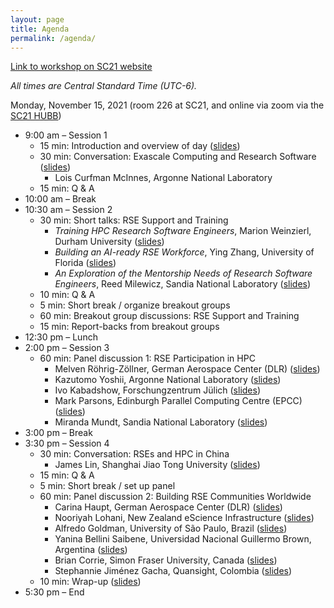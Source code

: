 ```yaml
---
layout: page
title: Agenda
permalink: /agenda/
---
```


[Link to workshop on SC21 website](https://sc21.supercomputing.org/presentation/?id=wksp140&sess=sess140)

*All times are Central Standard Time (UTC-6).*

Monday, November 15, 2021 (room 226 at SC21, and online via zoom via the [SC21 HUBB](http://sc21.hubb.me))

- 9:00 am – Session 1
    - 15 min: Introduction and overview of day ([slides](https://docs.google.com/presentation/d/17eHfWclzazSWMYscvxjFEI1LCTDuDTEq))
    - 30 min: Conversation: Exascale Computing and Research Software ([slides](https://bit.ly/mcinnes-rse-hpc-2021))
        - Lois Curfman McInnes, Argonne National Laboratory
    - 15 min: Q & A
- 10:00 am – Break
- 10:30 am – Session 2
    - 30 min: Short talks: RSE Support and Training
        - _Training HPC Research Software Engineers_, Marion Weinzierl, Durham
        University ([slides](https://drive.google.com/file/d/110LqZ8h_JnqOak3Js6nxR0NXdaQbj7QS))
        - _Building an AI-ready RSE Workforce_, Ying Zhang, University of
        Florida ([slides](https://docs.google.com/presentation/d/1TwlaAZ9xKaXq45Ks7xtjvylENantHTKq))
        - _An Exploration of the Mentorship Needs of Research Software Engineers_, Reed Milewicz, Sandia National Laboratory
        ([slides](https://drive.google.com/file/d/1cggsJq5o3Vazrww0ols5n-RwpCv8skSo/view))
    - 10 min: Q & A
    - 5 min: Short break / organize breakout groups
    - 60 min: Breakout group discussions: RSE Support and Training
    - 15 min: Report-backs from breakout groups
- 12:30 pm – Lunch
- 2:00 pm – Session 3
    - 60 min: Panel discussion 1: RSE Participation in HPC
        - Melven Röhrig-Zöllner, German Aerospace Center (DLR) ([slides](https://drive.google.com/file/d/1_83aTGHz77_k8T4pxek5fKMQEFv1C0zG))
        - Kazutomo Yoshii, Argonne National Laboratory ([slides](https://drive.google.com/file/d/1Gx3lM3xs2kNBh6-8xFCyj_bZSQvLE4Pf))
        - Ivo Kabadshow, Forschungzentrum Jülich ([slides](https://drive.google.com/file/d/1fNn3H4T_bjiAPQNH_qlz-JapRkV2aCvT))
        - Mark Parsons, Edinburgh Parallel Computing Centre (EPCC) ([slides](https://docs.google.com/presentation/d/1d6FKsZnS3FePzQ2_Dzf2T5ZIFXRWtV3X))
        - Miranda Mundt, Sandia National Laboratory ([slides](https://docs.google.com/presentation/d/1YnTIICkFn9FI4qJOwFkdamdUpGWXWrVP))
- 3:00 pm – Break
- 3:30 pm – Session 4
    - 30 min: Conversation: RSEs and HPC in China
        - James Lin, Shanghai Jiao Tong University ([slides](https://drive.google.com/file/d/19kZKp4C-f1_zW4fOzXyIBpSH_dxyrUb0))
    - 15 min: Q & A
    - 5 min: Short break / set up panel
    - 60 min: Panel discussion 2: Building RSE Communities Worldwide
        - Carina Haupt, German Aerospace Center (DLR) ([slides](https://docs.google.com/presentation/d/1NHXcwkN_mzUBxTDkdZ6u8H0H4rN0fbQB))
        - Nooriyah Lohani, New Zealand eScience Infrastructure ([slides](https://docs.google.com/presentation/d/1PwJtMeY0TFVgL63uzUcn8YPVTaK-hxlZ))
        - Alfredo Goldman, University of São Paulo, Brazil ([slides](https://docs.google.com/presentation/d/1xs_j9hzvYI6E94uvHXoxhpB4z6qHhxyK))
        - Yanina Bellini Saibene, Universidad Nacional Guillermo Brown,
        Argentina ([slides](https://docs.google.com/presentation/d/1mAdLdZHZQa4KNpHOe1tjqE9J_QrVnXYvvZJjiWNK_O8))
        - Brian Corrie, Simon Fraser University, Canada ([slides](https://docs.google.com/presentation/d/1_P-ikgXF0Q_HnkZ6QXl9BjDllQ_EiEdv2VaAIkVgrwo))
        - Stephannie Jiménez Gacha, Quansight, Colombia ([slides](https://drive.google.com/file/d/1q2DHix9g9HLzfotD8s3PsHolnaNioZrj))
    - 10 min: Wrap-up ([slides](https://docs.google.com/presentation/d/1W4xeCJDZNklLiDzFBP8xkeUvA9SVVzVr))
- 5:30 pm – End


